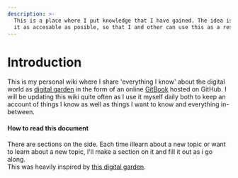 ```yaml
---
description: >-
  This is a place where I put knowledge that I have gained. The idea is to make
  it as accesable as posible, so that I and other can use this as a resource.
---
```


# Introduction

This is my personal wiki where I share 'everything I know' about the digital world as [digital garden](https://www.reddit.com/r/DigitalGardens/) in the form of an online [GitBook](https://www.gitbook.com/) hosted on GitHub. I will be updating this wiki quite often as I use it myself daily both to keep an account of things I know as well as things I want to know and everything in-between.

#### How to read this document

There are sections on the side. Each time iIlearn about a new topic or want to learn about a new topic, I'll make a section on it and fill it out as i go along.   
This was heavily inspired by [this digital garden](https://wiki.nikitavoloboev.xyz/macos/macos-apps).

